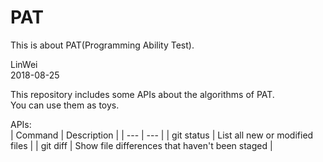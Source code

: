 # PAT
This is about PAT(Programming Ability Test).

LinWei  
2018-08-25  
  
This repository includes some APIs about the algorithms of PAT.  
You can use them as toys.  
  
APIs:  
| Command | Description |
| --- | --- |
| git status | List all new or modified files |
| git diff | Show file differences that haven't been staged |